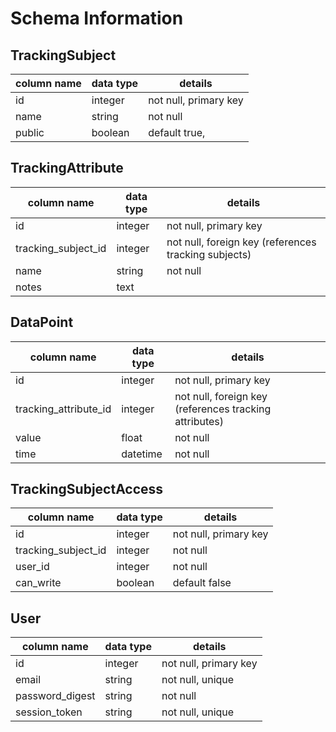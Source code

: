 # Schema Information

## TrackingSubject
column name | data type | details
------------|-----------|-----------------------
id          | integer   | not null, primary key
name        | string    | not null
public      | boolean   | default true, 

## TrackingAttribute
column name         | data type | details
--------------------|-----------|-----------------------
id                  | integer   | not null, primary key
tracking_subject_id | integer   | not null, foreign key (references tracking subjects)
name                | string    | not null
notes               | text      | 

## DataPoint
column name           | data type | details
----------------------|-----------|-----------------------
id                    | integer   | not null, primary key
tracking_attribute_id | integer   | not null, foreign key (references tracking attributes)
value                 | float     | not null
time                  | datetime  | not null

## TrackingSubjectAccess
column name         | data type | details
--------------------|-----------|-----------------------
id                  | integer   | not null, primary key
tracking_subject_id | integer   | not null 
user_id             | integer   | not null
can_write           | boolean   | default false

## User
column name     | data type | details
----------------|-----------|-----------------------
id              | integer   | not null, primary key
email           | string    | not null, unique
password_digest | string    | not null
session_token   | string    | not null, unique

